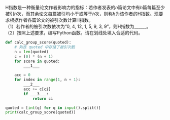 H指数是一种衡量论文作者影响力的指标：若作者发表的$n$篇论文中有$h$篇每篇至少被引$h$次，而其余论文每篇被引均小于或等于$h$次，则称$h$为该作者的H指数。现要求根据作者各篇论文的被引次数计算H指数。\
（1）若作者的被引次数依次为“0, 4, 12, 1, 5, 9, 3, 9”，则H指数为______。\
（2）按照上述要求，编写Python函数。请在划线处填入合适的代码。
```py
def calc_group_score(quoted):
    # 列表 quoted 中存储了被引次数
    n = len(quoted)
    c = [0] * (n + 1)
    for score in quoted:
        ___1___

    acc = 0
    for index in range(1, n + 1):
        ___2___
        acc += c[ci]
        if ___3___:
            return ci

quoted = [int(q) for q in input().split()]
print(calc_group_score(quoted))
```

<!-- testcases
5 2 7 11 8 6 5 1

5

0 4 12 1 5 9 3 9

4
-->
